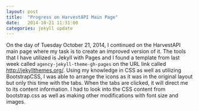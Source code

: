 ```yaml
---
layout: post
title:  "Progress on HarvestAPI Main Page"
date:   2014-10-21 11:31:00
categories: jekyll update
---
```


On the day of Tuesday October 21, 2014, I continued on the HarvestAPI main page where my task is to create an improved version of it. The tools that I have utilized is Jekyll with Pages and I found a template from last week called `agency-jekyll-theme-gh-pages` on the URL link called <a>http://jekyllthemes.org/</a>. Using my knowledge in CSS as well as utilizing BootstrapCSS, I was able to arrange the icons as it was in the original layout but only this time with the tabs. When the tabs are clicked, it will direct me to its content information. I had to look into the CSS content from bootstrap.css as well as making other modifications with font size and images.
